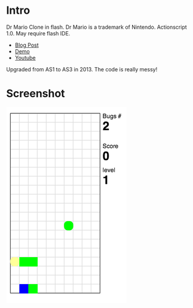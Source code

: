 Intro
=====

Dr Mario Clone in flash. Dr Mario is a trademark of Nintendo. Actionscript 1.0. 
May require flash IDE.

* [Blog Post](http://jamie.ly/wordpress/programming/oiramrd/)
* [Demo](http://jamie.ly/labs/oiramrd)
* [Youtube](http://youtu.be/2o0NB8x1Mx4)

Upgraded from AS1 to AS3 in 2013. The code is really messy!

Screenshot
==========

![Play](screenshots/play.png)


